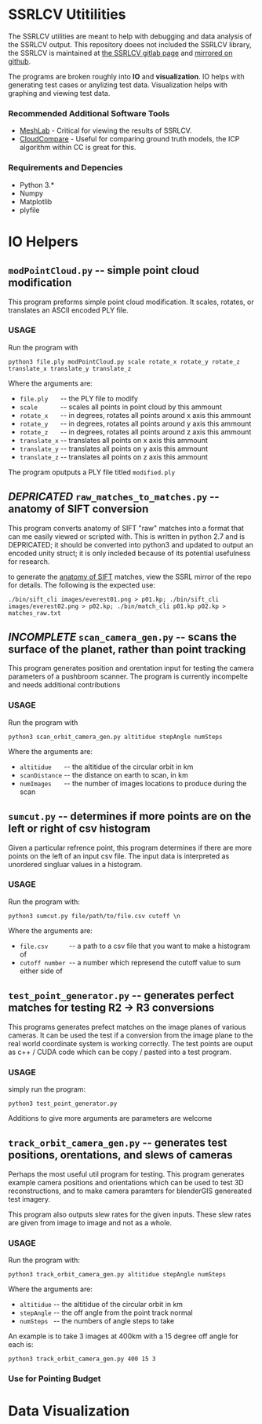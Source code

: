 # SSRLCV Utitilities

The SSRLCV utilities are meant to help with debugging and data analysis of the SSRLCV output. This repository doees not included the SSRLCV library, the SSRLCV is maintained at [the SSRLCV gitlab page](https://gitlab.smallsat.uga.edu/payload_software/SSRLCV) and [mirrored on github](https://github.com/uga-ssrl/SSRLCV).

The programs are broken roughly into **IO** and **visualization**. IO helps with generating test cases or anylizing test data. Visualization helps with graphing and viewing test data.

### Recommended Additional Software Tools

* [MeshLab](http://www.meshlab.net/) - Critical for viewing the results of SSRLCV.
* [CloudCompare](https://cloudcompare.org/) - Useful for comparing ground truth models, the ICP algorithm within CC is great for this.


### Requirements and Depencies

* Python 3.*
* Numpy
* Matplotlib
* plyfile

# IO Helpers

## `modPointCloud.py` -- simple point cloud modification

This program preforms simple point cloud modification. It scales, rotates, or translates an ASCII encoded PLY file.

### USAGE

Run the program with
```
python3 file.ply modPointCloud.py scale rotate_x rotate_y rotate_z translate_x translate_y translate_z
```
Where the arguments are:

* `file.ply   `  -- the PLY file to modify
* `scale      `  -- scales all points in point cloud by this ammount
* `rotate_x   `  -- in degrees, rotates all points around x axis this ammount
* `rotate_y   `  -- in degrees, rotates all points around y axis this ammount
* `rotate_z   `  -- in degrees, rotates all points around z axis this ammount
* `translate_x`  -- translates all points on x axis this ammount
* `translate_y`  -- translates all points on y axis this ammount
* `translate_z`  -- translates all points on z axis this ammount

The program oputputs a PLY file titled `modified.ply`

## ***DEPRICATED*** `raw_matches_to_matches.py` -- anatomy of SIFT conversion

This program converts anatomy of SIFT "raw" matches into a format that can me easily viewed or scripted with. This is  written in python 2.7 and is DEPRICATED; it should be converted into python3 and updated to output an encoded unity struct; it is only incleded because of its potential usefulness for research.

to generate the [anatomy of SIFT](https://gitlab.smallsat.uga.edu/Caleb/anatomy-of-sift) matches, view the SSRL mirror of the repo for details. The following is the expected use:

```
./bin/sift_cli images/everest01.png > p01.kp; ./bin/sift_cli images/everest02.png > p02.kp; ./bin/match_cli p01.kp p02.kp > matches_raw.txt
```

## ***INCOMPLETE*** `scan_camera_gen.py` -- scans the surface of the planet, rather than point tracking

This program generates position and orentation input for testing the camera parameters of a pushbroom scanner. The program is currently incompelte and needs additional contributions

### USAGE

Run the program with
```
python3 scan_orbit_camera_gen.py altitidue stepAngle numSteps
```
Where the arguments are:

* `altitidue   ` -- the altitidue of the circular orbit in km
* `scanDistance` -- the distance on earth to scan, in km
* `numImages   ` -- the number of images locations to produce during the scan

## `sumcut.py` -- determines if more points are on the left or right of csv histogram

Given a particular refrence point, this program determines if there are more points on the left of an input csv file. The input data is interpreted as unordered singluar values in a histogram.

### USAGE

Run the program with:
```
python3 sumcut.py file/path/to/file.csv cutoff \n
```
Where the arguments are:

* `file.csv      `-- a path to a csv file that you want to make a histogram of
* `cutoff number `-- a number which represend the cutoff value to sum either side of

## `test_point_generator.py` -- generates perfect matches for testing R2 -> R3 conversions

This programs generates prefect matches on the image planes of various cameras. It can be used the test if a conversion from the image plane to the real world coordinate system is working correctly. The test points are ouput as c++ / CUDA code which can be copy / pasted into a test program.

### USAGE

simply run the program:

```
python3 test_point_generator.py
```

Additions to give more arguments are parameters are welcome

## `track_orbit_camera_gen.py` -- generates test positions, orentations, and slews of cameras

Perhaps the most useful util program for testing. This program generates example camera positions and orientations which can be used to test 3D reconstructions, and to make camera paramters for blenderGIS genereated test imagery.

This program also outputs slew rates for the given inputs. These slew rates are given from image to image and not as a whole.

### USAGE

Run the program with:
```
python3 track_orbit_camera_gen.py altitidue stepAngle numSteps
```
Where the arguments are:

* `altitidue` -- the altitidue of the circular orbit in km
* `stepAngle` -- the off angle from the point track normal
* `numSteps ` -- the numbers of angle steps to take

An example is to take 3 images at 400km with a 15 degree off angle for each is:

```
python3 track_orbit_camera_gen.py 400 15 3
```

### Use for Pointing Budget



# Data Visualization















<!-- end -->
